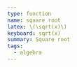 ```yaml
---
type: function
name: square root
latex: \(\sqrt(x)\)
keyboard: sqrt(x)
summary: Square root
tags:
  - algebra
---
```


